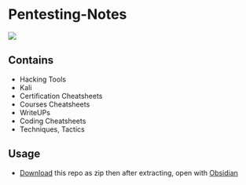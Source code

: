 # Pentesting-Notes

<img src="https://user-images.githubusercontent.com/125879861/221025417-e36d5d79-a863-473b-99ea-b0d86ae5be40.png">

## Contains
 - Hacking Tools
 - Kali
 - Certification Cheatsheets
 - Courses Cheatsheets
 - WriteUPs
 - Coding Cheatsheets
 - Techniques, Tactics

## Usage

* [Download](https://github.com/XronTrix10/Notes/archive/refs/heads/main.zip) this repo as zip then after extracting, open with [Obsidian][def]

[def]: https://obsidian.md/